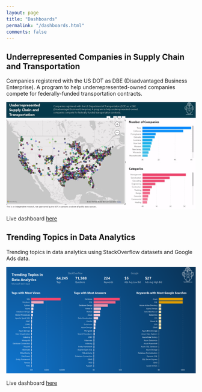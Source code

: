 ```yaml
---
layout: page
title: "Dashboards"
permalink: "/dashboards.html"
comments: false
---
```


## Underrepresented Companies in Supply Chain and Transportation

Companies registered with the US DOT as DBE (Disadvantaged Business Enterprise). A program to help underrepresented-owned companies compete for federally-funded transportation contracts.

![Underrepresented Companies in Supply Chain and Transportation](/assets/images/powerbi-dashboard-underrepresented-supply-chain.png)

Live dashboard [here](/dashboards/underrepresented-companies-supply-chain/)

## Trending Topics in Data Analytics

Trending topics in data analytics using StackOverflow datasets and Google Ads data.

![Trending Topics in Data Analytics](/assets/images/powerbi-dashboard-trending-topics-data-analytics.png)

Live dashboard [here](/dashboards/trending-topics-data-analytics/)